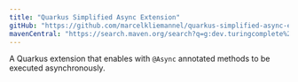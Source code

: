 ```yaml
---
title: "Quarkus Simplified Async Extension"
gitHub: "https://github.com/marcelkliemannel/quarkus-simplified-async-extension"
mavenCentral: "https://search.maven.org/search?q=g:dev.turingcomplete%20a:quarkus-simplified-async*"
---
```


A Quarkus extension that enables with `@Async` annotated methods to be executed asynchronously.
